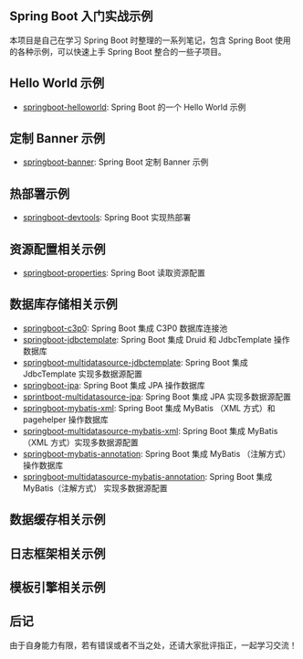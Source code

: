 ## Spring Boot 入门实战示例

本项目是自己在学习 Spring Boot 时整理的一系列笔记，包含 Spring Boot 使用的各种示例，可以快速上手 Spring Boot 整合的一些子项目。

## Hello World 示例

- [springboot-helloworld](springboot-helloworld): Spring Boot 的一个 Hello World 示例

## 定制 Banner 示例

- [springboot-banner](springboot-banner): Spring Boot 定制 Banner 示例

## 热部署示例

- [springboot-devtools](springboot-devtools): Spring Boot 实现热部署

## 资源配置相关示例

- [springboot-properties](springboot-properties): Spring Boot 读取资源配置

## 数据库存储相关示例

- [springboot-c3p0](springboot-c3p0): Spring Boot 集成 C3P0 数据库连接池
- [springboot-jdbctemplate](springboot-jdbctemplate): Spring Boot 集成 Druid 和 JdbcTemplate 操作数据库
- [springboot-multidatasource-jdbctemplate](springboot-multidatasource-jdbctemplate): Spring Boot 集成 JdbcTemplate 实现多数据源配置
- [springboot-jpa](springboot-jpa): Spring Boot 集成 JPA 操作数据库
- [sprintboot-multidatasource-jpa](sprintboot-multidatasource-jpa): Spring Boot 集成 JPA 实现多数据源配置
- [springboot-mybatis-xml](springboot-mybatis-xml): Spring Boot 集成 MyBatis （XML 方式）和 pagehelper 操作数据库
- [springboot-multidatasource-mybatis-xml](springboot-multidatasource-mybatis-xml): Spring Boot 集成 MyBatis （XML 方式）实现多数据源配置
- [springboot-mybatis-annotation](springboot-mybatis-annotation): Spring Boot 集成 MyBatis （注解方式）操作数据库
- [springboot-multidatasource-mybatis-annotation](springboot-multidatasource-mybatis-annotation): Spring Boot 集成 MyBatis（注解方式） 实现多数据源配置

## 数据缓存相关示例 


## 日志框架相关示例


## 模板引擎相关示例


## 后记

由于自身能力有限，若有错误或者不当之处，还请大家批评指正，一起学习交流！


